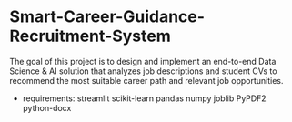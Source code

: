 # Smart-Career-Guidance-Recruitment-System
The goal of this project is to design and implement an end-to-end Data Science &amp; AI solution that analyzes job descriptions and student CVs to recommend the most suitable career path and relevant job opportunities.

- requirements:
  streamlit
  scikit-learn
  pandas
  numpy
  joblib
  PyPDF2
  python-docx
